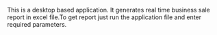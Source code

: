 This is a desktop based application. It generates real time business sale report in excel file.To get report just run the application file and enter required parameters.
